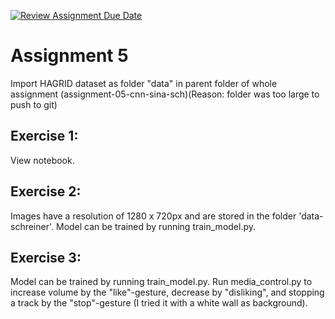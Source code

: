 [![Review Assignment Due Date](https://classroom.github.com/assets/deadline-readme-button-24ddc0f5d75046c5622901739e7c5dd533143b0c8e959d652212380cedb1ea36.svg)](https://classroom.github.com/a/P2j0joSQ)
# Assignment 5

Import HAGRID dataset as folder "data" in parent folder of whole assignment (assignment-05-cnn-sina-sch)(Reason: folder was too large to push to git)

## Exercise 1:
View notebook.

## Exercise 2: 
Images have a resolution of 1280 x 720px and are stored in the folder 'data-schreiner'. Model can be trained by running train_model.py.

## Exercise 3:
Model can be trained by running train_model.py. Run media_control.py to increase volume by the "like"-gesture, decrease by "disliking", and stopping a track by the "stop"-gesture (I tried it with a white wall as background). 
